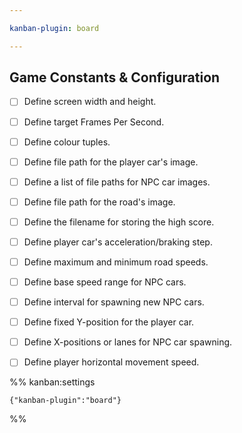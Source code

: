 ```yaml
---

kanban-plugin: board

---
```


## Game Constants & Configuration

- [ ] Define screen width and height.
- [ ] Define target Frames Per Second.
- [ ] Define colour tuples.
- [ ] Define file path for the player car's image.
- [ ] Define a list of file paths for NPC car images.
- [ ] Define file path for the road's image.
- [ ] Define the filename for storing the high score.
- [ ] Define player car's acceleration/braking step.
- [ ] Define maximum and minimum road speeds.
- [ ] Define base speed range for NPC cars.
- [ ] Define interval for spawning new NPC cars.
- [ ] Define fixed Y-position for the player car.
- [ ] Define X-positions or lanes for NPC car spawning.
- [ ] Define player horizontal movement speed.




%% kanban:settings
```
{"kanban-plugin":"board"}
```
%%